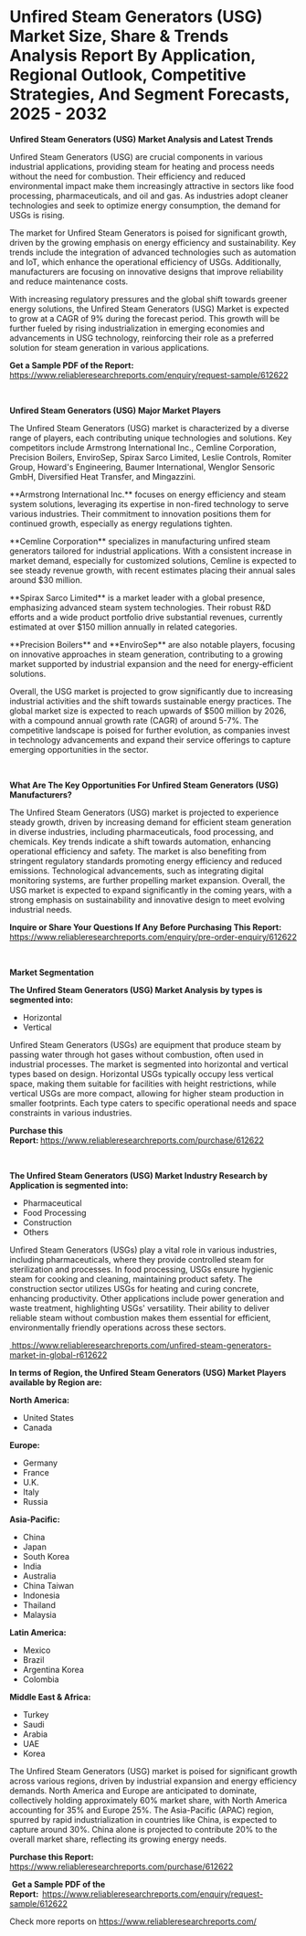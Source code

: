 <p><h1>Unfired Steam Generators (USG) Market Size, Share & Trends Analysis Report By Application, Regional Outlook, Competitive Strategies, And Segment Forecasts, 2025 - 2032</h1></p><p><strong>Unfired Steam Generators (USG) Market Analysis and Latest Trends</strong></p>
<p><p>Unfired Steam Generators (USG) are crucial components in various industrial applications, providing steam for heating and process needs without the need for combustion. Their efficiency and reduced environmental impact make them increasingly attractive in sectors like food processing, pharmaceuticals, and oil and gas. As industries adopt cleaner technologies and seek to optimize energy consumption, the demand for USGs is rising.</p><p>The market for Unfired Steam Generators is poised for significant growth, driven by the growing emphasis on energy efficiency and sustainability. Key trends include the integration of advanced technologies such as automation and IoT, which enhance the operational efficiency of USGs. Additionally, manufacturers are focusing on innovative designs that improve reliability and reduce maintenance costs.</p><p>With increasing regulatory pressures and the global shift towards greener energy solutions, the Unfired Steam Generators (USG) Market is expected to grow at a CAGR of 9% during the forecast period. This growth will be further fueled by rising industrialization in emerging economies and advancements in USG technology, reinforcing their role as a preferred solution for steam generation in various applications.</p></p>
<p><strong>Get a Sample PDF of the Report:&nbsp;</strong> <a href="https://www.reliableresearchreports.com/enquiry/request-sample/612622?utm_campaign=2042&utm_medium=2&utm_source=Github&utm_content=ia&utm_term=02032025&utm_id=unfired-steam-generators-usg">https://www.reliableresearchreports.com/enquiry/request-sample/612622</a></p>
<p>&nbsp;</p>
<p><strong>Unfired Steam Generators (USG) Major Market Players</strong></p>
<p><p>The Unfired Steam Generators (USG) market is characterized by a diverse range of players, each contributing unique technologies and solutions. Key competitors include Armstrong International Inc., Cemline Corporation, Precision Boilers, EnviroSep, Spirax Sarco Limited, Leslie Controls, Romiter Group, Howard's Engineering, Baumer International, Wenglor Sensoric GmbH, Diversified Heat Transfer, and Mingazzini.</p><p>**Armstrong International Inc.** focuses on energy efficiency and steam system solutions, leveraging its expertise in non-fired technology to serve various industries. Their commitment to innovation positions them for continued growth, especially as energy regulations tighten.</p><p>**Cemline Corporation** specializes in manufacturing unfired steam generators tailored for industrial applications. With a consistent increase in market demand, especially for customized solutions, Cemline is expected to see steady revenue growth, with recent estimates placing their annual sales around $30 million.</p><p>**Spirax Sarco Limited** is a market leader with a global presence, emphasizing advanced steam system technologies. Their robust R&D efforts and a wide product portfolio drive substantial revenues, currently estimated at over $150 million annually in related categories.</p><p>**Precision Boilers** and **EnviroSep** are also notable players, focusing on innovative approaches in steam generation, contributing to a growing market supported by industrial expansion and the need for energy-efficient solutions.</p><p>Overall, the USG market is projected to grow significantly due to increasing industrial activities and the shift towards sustainable energy practices. The global market size is expected to reach upwards of $500 million by 2026, with a compound annual growth rate (CAGR) of around 5-7%. The competitive landscape is poised for further evolution, as companies invest in technology advancements and expand their service offerings to capture emerging opportunities in the sector.</p></p>
<p>&nbsp;</p>
<p><strong>What Are The Key Opportunities For Unfired Steam Generators (USG) Manufacturers?</strong></p>
<p><p>The Unfired Steam Generators (USG) market is projected to experience steady growth, driven by increasing demand for efficient steam generation in diverse industries, including pharmaceuticals, food processing, and chemicals. Key trends indicate a shift towards automation, enhancing operational efficiency and safety. The market is also benefiting from stringent regulatory standards promoting energy efficiency and reduced emissions. Technological advancements, such as integrating digital monitoring systems, are further propelling market expansion. Overall, the USG market is expected to expand significantly in the coming years, with a strong emphasis on sustainability and innovative design to meet evolving industrial needs.</p></p>
<p><strong>Inquire or Share Your Questions If Any Before Purchasing This Report:</strong> <a href="https://www.reliableresearchreports.com/enquiry/pre-order-enquiry/612622?utm_campaign=2042&utm_medium=2&utm_source=Github&utm_content=ia&utm_term=02032025&utm_id=unfired-steam-generators-usg">https://www.reliableresearchreports.com/enquiry/pre-order-enquiry/612622</a></p>
<p>&nbsp;</p>
<p><strong>Market Segmentation</strong></p>
<p><strong>The Unfired Steam Generators (USG) Market Analysis by types is segmented into:</strong></p>
<p><ul><li>Horizontal</li><li>Vertical</li></ul></p>
<p><p>Unfired Steam Generators (USGs) are equipment that produce steam by passing water through hot gases without combustion, often used in industrial processes. The market is segmented into horizontal and vertical types based on design. Horizontal USGs typically occupy less vertical space, making them suitable for facilities with height restrictions, while vertical USGs are more compact, allowing for higher steam production in smaller footprints. Each type caters to specific operational needs and space constraints in various industries.</p></p>
<p><strong>Purchase this Report:&nbsp;</strong><a href="https://www.reliableresearchreports.com/purchase/612622?utm_campaign=2042&utm_medium=2&utm_source=Github&utm_content=ia&utm_term=02032025&utm_id=unfired-steam-generators-usg">https://www.reliableresearchreports.com/purchase/612622</a></p>
<p>&nbsp;</p>
<p><strong>The Unfired Steam Generators (USG) Market Industry Research by Application is segmented into:</strong></p>
<p><ul><li>Pharmaceutical</li><li>Food Processing</li><li>Construction</li><li>Others</li></ul></p>
<p><p>Unfired Steam Generators (USGs) play a vital role in various industries, including pharmaceuticals, where they provide controlled steam for sterilization and processes. In food processing, USGs ensure hygienic steam for cooking and cleaning, maintaining product safety. The construction sector utilizes USGs for heating and curing concrete, enhancing productivity. Other applications include power generation and waste treatment, highlighting USGs' versatility. Their ability to deliver reliable steam without combustion makes them essential for efficient, environmentally friendly operations across these sectors.</p></p>
<p><a href="https://www.reliableresearchreports.com/unfired-steam-generators-market-in-global-r612622?utm_campaign=2042&utm_medium=2&utm_source=Github&utm_content=ia&utm_term=02032025&utm_id=unfired-steam-generators-usg">&nbsp;https://www.reliableresearchreports.com/unfired-steam-generators-market-in-global-r612622</a></p>
<p><strong>In terms of Region, the Unfired Steam Generators (USG) Market Players available by Region are:</strong></p>
<p>
    <p> <strong> North America: </strong>
        <ul>
            <li>United States</li>
            <li>Canada</li>
        </ul>
        </p> 
    <p> <strong> Europe: </strong>
        <ul>
            <li>Germany</li>
            <li>France</li>
            <li>U.K.</li>
            <li>Italy</li>
            <li>Russia</li>
        </ul>
        </p> 
    <p> <strong> Asia-Pacific: </strong>
        <ul>
            <li>China</li>
            <li>Japan</li>
            <li>South Korea</li>
            <li>India</li>
            <li>Australia</li>
            <li>China Taiwan</li>
            <li>Indonesia</li>
            <li>Thailand</li>
            <li>Malaysia</li>
        </ul>
        </p> 
    <p> <strong> Latin America: </strong>
        <ul>
            <li>Mexico</li>
            <li>Brazil</li>
            <li>Argentina Korea</li>
            <li>Colombia</li>
        </ul>
        </p> 
    <p> <strong> Middle East & Africa: </strong>
        <ul>
            <li>Turkey</li>
            <li>Saudi</li>
            <li>Arabia</li>
            <li>UAE</li>
            <li>Korea</li>
        </ul>
    </p>
    </p>
<p><p>The Unfired Steam Generators (USG) market is poised for significant growth across various regions, driven by industrial expansion and energy efficiency demands. North America and Europe are anticipated to dominate, collectively holding approximately 60% market share, with North America accounting for 35% and Europe 25%. The Asia-Pacific (APAC) region, spurred by rapid industrialization in countries like China, is expected to capture around 30%. China alone is projected to contribute 20% to the overall market share, reflecting its growing energy needs.</p></p>
<p><strong>Purchase this Report: </strong><a href="https://www.reliableresearchreports.com/purchase/612622?utm_campaign=2042&utm_medium=2&utm_source=Github&utm_content=ia&utm_term=02032025&utm_id=unfired-steam-generators-usg">https://www.reliableresearchreports.com/purchase/612622</a></p>
<p>&nbsp;<strong>Get a Sample PDF of the Report:&nbsp;&nbsp;</strong><a href="https://www.reliableresearchreports.com/enquiry/request-sample/612622?utm_campaign=2042&utm_medium=2&utm_source=Github&utm_content=ia&utm_term=02032025&utm_id=unfired-steam-generators-usg">https://www.reliableresearchreports.com/enquiry/request-sample/612622</a></p>
<p><strong></strong></p>
<p>Check more reports on <a href="https://www.reliableresearchreports.com/?utm_campaign=2042&utm_medium=2&utm_source=Github&utm_content=ia&utm_term=02032025&utm_id=unfired-steam-generators-usg">https://www.reliableresearchreports.com/</a></p>